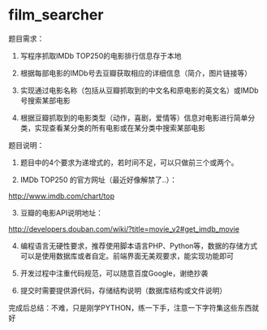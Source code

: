 film_searcher
=============

题目需求：

1. 写程序抓取IMDb TOP250的电影排行信息存于本地

2. 根据每部电影的IMDb号去豆瓣获取相应的详细信息（简介，图片链接等）

3. 实现通过电影名称（包括从豆瓣抓取到的中文名和原电影的英文名）或IMDb号搜索某部电影

4. 根据豆瓣抓取到的电影类型（动作，喜剧，爱情等）信息对电影进行简单分类，实现查看某分类的所有电影或在某分类中搜索某部电影

题目说明：

1. 题目中的4个要求为递增式的，若时间不足，可以只做前三个或两个。

2. IMDb TOP250 的官方网址（最近好像解禁了..）：

http://www.imdb.com/chart/top

3. 豆瓣的电影API说明地址：

http://developers.douban.com/wiki/?title=movie_v2#get_imdb_movie 

4. 编程语言无硬性要求，推荐使用脚本语言PHP、Python等，数据的存储方式可以是使用数据库或者自定。前端界面无美观要求，能实现功能即可

5. 开发过程中注重代码规范，可以随意百度Google，谢绝抄袭

6. 提交时需要提供源代码，存储结构说明（数据库结构或文件说明）



完成后总结：不难，只是刚学PYTHON，练一下手，注意一下字符集这些东西就好

